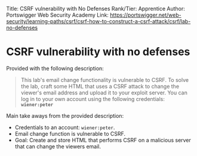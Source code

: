 Title: CSRF vulnerability with No Defenses
Rank/Tier: Apprentice
Author: Portswigger Web Security Academy
Link: https://portswigger.net/web-security/learning-paths/csrf/csrf-how-to-construct-a-csrf-attack/csrf/lab-no-defenses

# CSRF vulnerability with no defenses
Provided with the following description:
>This lab's email change functionality is vulnerable to CSRF.
To solve the lab, craft some HTML that uses a CSRF attack to change the viewer's email address and upload it to your exploit server.
You can log in to your own account using the following credentials: **```wiener:peter```**

Main take aways from the provided description:
- Credentials to an account: ```wiener:peter```.
- Email change function is vulnerable to CSRF.
- Goal: Create and store HTML that performs CSRF on a malicious server that can change the viewers email.
